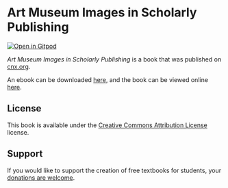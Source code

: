 # Art Museum Images in Scholarly Publishing

[![Open in Gitpod](https://gitpod.io/button/open-in-gitpod.svg)](https://gitpod.io/from-referrer/)

_Art Museum Images in Scholarly Publishing_ is a book that was published on [cnx.org](https://cnx.org/).

An ebook can be downloaded [here](https://github.com/cnx-user-books/cnxbook-art-museum-images-in-scholarly-publishing/releases/latest), and the book can be viewed online [here](https://github.com/cnx-user-books/cnxbook-art-museum-images-in-scholarly-publishing/releases/latest).

## License
This book is available under the [Creative Commons Attribution License](./LICENSE) license.

## Support
If you would like to support the creation of free textbooks for students, your [donations are welcome](https://riceconnect.rice.edu/donation/support-openstax-banner).
